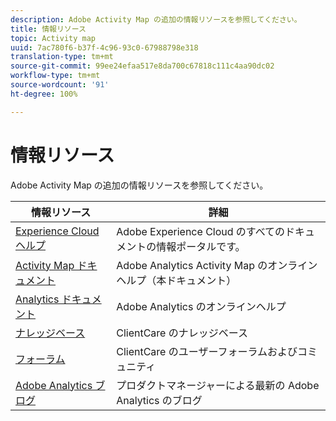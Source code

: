 ```yaml
---
description: Adobe Activity Map の追加の情報リソースを参照してください。
title: 情報リソース
topic: Activity map
uuid: 7ac780f6-b37f-4c96-93c0-67988798e318
translation-type: tm+mt
source-git-commit: 99ee24efaa517e8da700c67818c111c4aa90dc02
workflow-type: tm+mt
source-wordcount: '91'
ht-degree: 100%

---
```



# 情報リソース

Adobe Activity Map の追加の情報リソースを参照してください。

| 情報リソース | 詳細 |
|---|---|
| [Experience Cloud ヘルプ](https://helpx.adobe.com/jp/support/experience-cloud.html) | Adobe Experience Cloud のすべてのドキュメントの情報ポータルです。 |
| [Activity Map ドキュメント](/help/analyze/activity-map/activity-map.md) | Adobe Analytics Activity Map のオンラインヘルプ（本ドキュメント） |
| [Analytics ドキュメント](/help/landing/home.md) | Adobe Analytics のオンラインヘルプ |
| [ナレッジベース](https://helpx.adobe.com/jp/support/analytics.html) | ClientCare のナレッジベース |
| [フォーラム](https://forums.adobe.com/community/experience-cloud/analytics-cloud/analytics) | ClientCare のユーザーフォーラムおよびコミュニティ |
| [Adobe Analytics ブログ](https://blogs.adobe.com/digitalmarketing/analytics/) | プロダクトマネージャーによる最新の Adobe Analytics のブログ |
